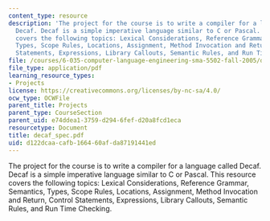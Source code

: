 ```yaml
---
content_type: resource
description: 'The project for the course is to write a compiler for a language called
  Decaf. Decaf is a simple imperative language similar to C or Pascal. This resource
  covers the following topics: Lexical Considerations, Reference Grammar, Semantics,
  Types, Scope Rules, Locations, Assignment, Method Invocation and Return, Control
  Statements, Expressions, Library Callouts, Semantic Rules, and Run Time Checking.'
file: /courses/6-035-computer-language-engineering-sma-5502-fall-2005/d122dcaacafb166460afda87191441ed_decaf_spec.pdf
file_type: application/pdf
learning_resource_types:
- Projects
license: https://creativecommons.org/licenses/by-nc-sa/4.0/
ocw_type: OCWFile
parent_title: Projects
parent_type: CourseSection
parent_uid: e74ddea1-3759-d294-6fef-d20a8fcd1eca
resourcetype: Document
title: decaf_spec.pdf
uid: d122dcaa-cafb-1664-60af-da87191441ed
---
```

The project for the course is to write a compiler for a language called Decaf. Decaf is a simple imperative language similar to C or Pascal. This resource covers the following topics: Lexical Considerations, Reference Grammar, Semantics, Types, Scope Rules, Locations, Assignment, Method Invocation and Return, Control Statements, Expressions, Library Callouts, Semantic Rules, and Run Time Checking.